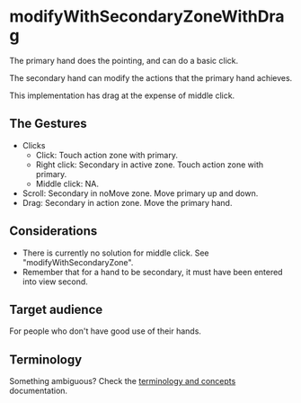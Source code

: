 # modifyWithSecondaryZoneWithDrag

The primary hand does the pointing, and can do a basic click.

The secondary hand can modify the actions that the primary hand achieves.

This implementation has drag at the expense of middle click.

## The Gestures

* Clicks
    * Click: Touch action zone with primary.
    * Right click: Secondary in active zone. Touch action zone with primary.
    * Middle click: NA.
* Scroll: Secondary in noMove zone. Move primary up and down.
* Drag: Secondary in action zone. Move the primary hand.

## Considerations

* There is currently no solution for middle click. See "modifyWithSecondaryZone".
* Remember that for a hand to be secondary, it must have been entered into view second.

## Target audience

For people who don't have good use of their hands.

## Terminology

Something ambiguous? Check the [terminology and concepts](https://github.com/ksandom/handWavey/blob/main/docs/terminologyAndConcepts.md) documentation.

